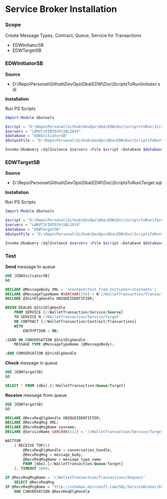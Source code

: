 # Service Broker Installation

### Scope

Create Message Types, Contract, Queue, Service for Transactions
* EDWInitiatorSB
* EDWTargetSB

### EDWInitiatorSB

**Source**
* D:\Repo\Personal\Github\DevOps\Dba\EDW\Doc\ScriptsToRun\Initiator.sql

**Installation**

Run PS Scripts

```powershell
Import-Module dbatools

$script = "D:\Repo\Personal\Github\DevOps\Dba\EDW\Doc\ScriptsToRun\Initiator.sql"
$servers = "LAMVT1FINTECH\SQL2019"
$database = "EDWInitiatorSB"    
$OutputFile = "D:\Repo\Personal\Github\DevOps\Dba\EDW\Doc\ScriptsToRun\Initiator.txt"

Invoke-DbaQuery –SqlInstance $servers –File $script –Database $database –MessagesToOutput | Out-File –FilePath $OutputFile
```

### EDWTargetSB

**Source**
* D:\Repo\Personal\Github\DevOps\Dba\EDW\Doc\ScriptsToRun\Target.sql

**Installation**

Run PS Scripts

```powershell
Import-Module dbatools

$script = "D:\Repo\Personal\Github\DevOps\Dba\EDW\Doc\ScriptsToRun\Target.sql"
$servers = "LAMVT1FINTECH\SQL2019"
$database = "EDWTargetSB"    
$OutputFile = "D:\Repo\Personal\Github\DevOps\Dba\EDW\Doc\ScriptsToRun\Target.txt"

Invoke-DbaQuery –SqlInstance $servers –File $script –Database $database –MessagesToOutput | Out-File –FilePath $OutputFile
```

### Test

**Send** message to queue
```sql
USE [EDWInitiatorSB]
GO

DECLARE @MessageBody XML = '<Content>Test from Initiator</Content>';
DECLARE @MessageTypeName NVARCHAR(256) = N'//WalletTransaction/Transactions/Request'
DECLARE @InitDlgHandle UNIQUEIDENTIFIER;

BEGIN DIALOG @InitDlgHandle
    FROM SERVICE [//WalletTransaction/Service/Source]
    TO SERVICE N'//WalletTransaction/Service/Target'
    ON CONTRACT [//WalletTransaction/Contract/Transactions]
    WITH
        ENCRYPTION = ON;

;SEND ON CONVERSATION @InitDlgHandle
    MESSAGE TYPE @MessageTypeName (@MessageBody);

;END CONVERSATION @InitDlgHandle
```

**Check** message in queue
```sql
USE [EDWTargetSB]
GO

SELECT * FROM [dbo].[//WalletTransaction/Queue/Target]
```

**Receive** message from queue
```sql
USE [EDWTargetSB]
GO

DECLARE @RecvReqDlgHandle UNIQUEIDENTIFIER;
DECLARE @RecvReqMsg XML;
DECLARE @RecvReqMsgName sysname;
DECLARE @ServiceName VARCHAR(512) = '//WalletTransaction/Service/Target'

WAITFOR
    ( RECEIVE TOP(1)
        @RecvReqDlgHandle = conversation_handle,
        @RecvReqMsg = message_body,
        @RecvReqMsgName = message_type_name
        FROM [dbo].[//WalletTransaction/Queue/Target]
    ), TIMEOUT 1000;

IF @RecvReqMsgName = '//WalletTransaction/Transactions/Request'
    SELECT @RecvReqMsg
IF @RecvReqMsgName = 'http://schemas.microsoft.com/SQL/ServiceBroker/EndDialog'
    END CONVERSATION @RecvReqDlgHandle
```